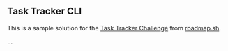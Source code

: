 ## Task Tracker CLI

This is a sample solution for the [Task Tracker Challenge](https://roadmap.sh/projects/task-tracker) from [roadmap.sh](https://roadmap.sh).

...

